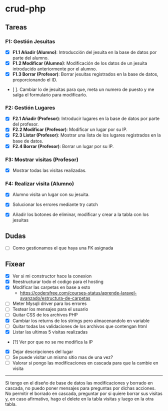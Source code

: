 # crud-php

## Tareas
### F1: Gestión Jesuitas
- [x] **F1.1 Añadir (Alumno)**: Introducción del jesuita en la base de datos por parte del alumno.
- [x] **F1.2 Modificar (Alumno)**: Modificación de los datos de un jesuita introducido anteriormente por el alumno.
- [x] **F1.3 Borrar (Profesor)**: Borrar jesuitas registrados en la base de datos, proporcionando el ID.
- [ ]. Cambiar lo de jesuitas para que, meta un numero de puesto y me salga el formulario para modificarlo.

### F2: Gestión Lugares
- [x] **F2.1 Añadir (Profesor)**: Introducir lugares en la base de datos por parte del profesor.
- [x] **F2.2 Modificar (Profesor)**: Modificar un lugar por su IP.
- [x] **F2.3 Listar (Profesor)**: Mostrar una lista de los lugares registrados en la base de datos.
- [x] **F2.4 Borrar (Profesor)**: Borrar un lugar por su IP.

### F3: Mostrar visitas (Profesor)
- [x] Mostrar todas las visitas realizadas.

### F4: Realizar visita (Alumno)
- [x] Alumno visita un lugar con su jesuita.

- [x] Solucionar los errores mediante try catch
- [x] Añadir los botones de eliminar, modificar y crear a la tabla con los jesuitas

## Dudas
- [ ] Como gestionamos el que haya una FK asignada

## Fixear
- [x] Ver si mi constructor hace la conexion
- [x] Reestructurar todo el codigo para el hosting
- [x] Modificar las carpetas en base a esto
    - https://codersfree.com/courses-status/aprende-laravel-avanzado/estructura-de-carpetas
- [ ] Meter Mysqli driver para los errores
- [ ] Testear los mensajes para el usuario
- [ ] Quitar CSS de los archivos PHP
- [x] Cambiar los returns de los strings pero almacenandolo en variable
- [ ] Quitar todas las validaciones de los archivos que contengan html
- [x] Listar las ultimas 5 visitas realizadas
- [?] Ver por que no se me modifica la IP
- [x] Dejar descripciones del lugar 
- [ ] Se puede visitar un mismo sitio mas de una vez?
- [ ] Valorar si pongo las modificaciones en cascada para que la cambie en visita

---
Si tengo en el diseño de base de datos las modificaciones y borrado en cascada, no puedo poner mensajes
para preguntas por dichas acciones. No permitir el borrado en cascada, preguntar por si quiere borrar sus visitas
y, en caso afirmativo, hago el delete en la tabla visitas y luego en la otra tabla.